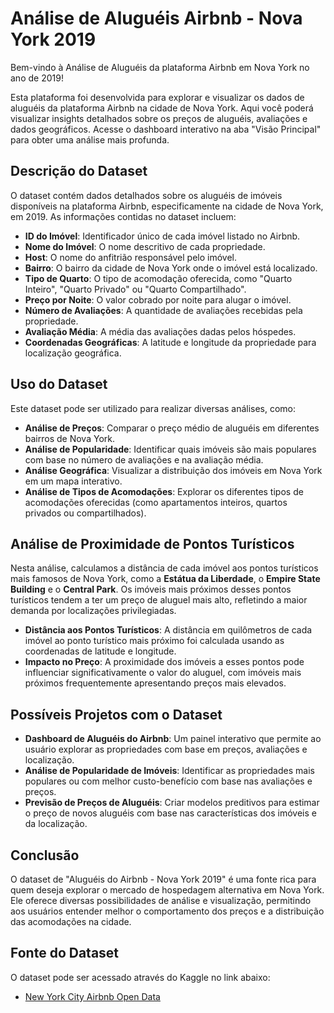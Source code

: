 # Análise de Aluguéis Airbnb - Nova York 2019

Bem-vindo à Análise de Aluguéis da plataforma Airbnb em Nova York no ano de 2019!

Esta plataforma foi desenvolvida para explorar e visualizar os dados de aluguéis da plataforma Airbnb na cidade de Nova York. Aqui você poderá visualizar insights detalhados sobre os preços de aluguéis, avaliações e dados geográficos. Acesse o dashboard interativo na aba "Visão Principal" para obter uma análise mais profunda.

## Descrição do Dataset

O dataset contém dados detalhados sobre os aluguéis de imóveis disponíveis na plataforma Airbnb, especificamente na cidade de Nova York, em 2019. As informações contidas no dataset incluem:

- **ID do Imóvel**: Identificador único de cada imóvel listado no Airbnb.
- **Nome do Imóvel**: O nome descritivo de cada propriedade.
- **Host**: O nome do anfitrião responsável pelo imóvel.
- **Bairro**: O bairro da cidade de Nova York onde o imóvel está localizado.
- **Tipo de Quarto**: O tipo de acomodação oferecida, como "Quarto Inteiro", "Quarto Privado" ou "Quarto Compartilhado".
- **Preço por Noite**: O valor cobrado por noite para alugar o imóvel.
- **Número de Avaliações**: A quantidade de avaliações recebidas pela propriedade.
- **Avaliação Média**: A média das avaliações dadas pelos hóspedes.
- **Coordenadas Geográficas**: A latitude e longitude da propriedade para localização geográfica.

## Uso do Dataset

Este dataset pode ser utilizado para realizar diversas análises, como:

- **Análise de Preços**: Comparar o preço médio de aluguéis em diferentes bairros de Nova York.
- **Análise de Popularidade**: Identificar quais imóveis são mais populares com base no número de avaliações e na avaliação média.
- **Análise Geográfica**: Visualizar a distribuição dos imóveis em Nova York em um mapa interativo.
- **Análise de Tipos de Acomodações**: Explorar os diferentes tipos de acomodações oferecidas (como apartamentos inteiros, quartos privados ou compartilhados).

## Análise de Proximidade de Pontos Turísticos

Nesta análise, calculamos a distância de cada imóvel aos pontos turísticos mais famosos de Nova York, como a **Estátua da Liberdade**, o **Empire State Building** e o **Central Park**. Os imóveis mais próximos desses pontos turísticos tendem a ter um preço de aluguel mais alto, refletindo a maior demanda por localizações privilegiadas.

- **Distância aos Pontos Turísticos**: A distância em quilômetros de cada imóvel ao ponto turístico mais próximo foi calculada usando as coordenadas de latitude e longitude.
- **Impacto no Preço**: A proximidade dos imóveis a esses pontos pode influenciar significativamente o valor do aluguel, com imóveis mais próximos frequentemente apresentando preços mais elevados.

## Possíveis Projetos com o Dataset

- **Dashboard de Aluguéis do Airbnb**: Um painel interativo que permite ao usuário explorar as propriedades com base em preços, avaliações e localização.
- **Análise de Popularidade de Imóveis**: Identificar as propriedades mais populares ou com melhor custo-benefício com base nas avaliações e preços.
- **Previsão de Preços de Aluguéis**: Criar modelos preditivos para estimar o preço de novos aluguéis com base nas características dos imóveis e da localização.

## Conclusão

O dataset de "Aluguéis do Airbnb - Nova York 2019" é uma fonte rica para quem deseja explorar o mercado de hospedagem alternativa em Nova York. Ele oferece diversas possibilidades de análise e visualização, permitindo aos usuários entender melhor o comportamento dos preços e a distribuição das acomodações na cidade.

## Fonte do Dataset

O dataset pode ser acessado através do Kaggle no link abaixo:

- [New York City Airbnb Open Data](https://www.kaggle.com/datasets/dgomonov/new-york-city-airbnb-open-data)
